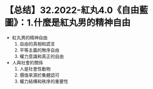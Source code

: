 # 【总结】32.2022-紅丸4.0《自由藍圖》：1.什麼是紅丸男的精神自由

-   紅丸男的精神自由
    1.  自由的真相和謊言
    2.  平等主義的無序自由
    3.  權力意識和真正的自由
-   人與社會的關係
    1.  人是社會性動物
    2.  價值來源於集體認可
    3.  權力結構和秩序的重要性